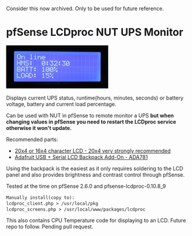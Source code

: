 Consider this now archived. Only to be used for future reference.

# pfSense LCDproc NUT UPS Monitor

![LCD example](LCD_1.jpg)

Displays current UPS status, runtime(hours, minutes, seconds) or battery voltage, battery and current load percentage.

Can be used with NUT in pfSense to remote monitor a UPS **but when changing values in pfSense you need to restart the LCDproc service otherwise it won't update.**

Recommended parts: 
* [20x4 or 16x4 character LCD - 20x4 very strongly recommended](https://www.adafruit.com/product/198)
* [Adafruit USB + Serial LCD Backpack Add-On - ADA781](https://www.adafruit.com/product/781)

Using the backpack is the easiest as it only requires soldering to the LCD panel and also provides brightness and contrast control through pfSense.

Tested at the time on pfSense 2.6.0 and pfsense-lcdproc-0.10.8_9
```
Manually install(copy to):
lcdproc_client.php > /usr/local/pkg
lcdproc_screens.php > /usr/local/www/packages/lcdproc
```

This also contains CPU Temperature code for displaying to an LCD. Future repo to follow. Pending pull request.
